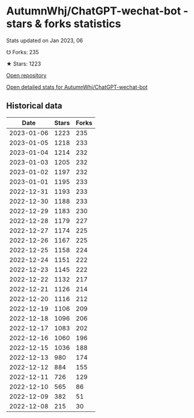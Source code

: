 # AutumnWhj/ChatGPT-wechat-bot - stars & forks statistics

Stats updated on Jan 2023, 06

☋ Forks: 235

★ Stars: 1223

[Open repository](https://github.com/AutumnWhj/ChatGPT-wechat-bot)

[Open detailed stats for AutumnWhj/ChatGPT-wechat-bot](https://reviewgithub.com/rep/AutumnWhj/ChatGPT-wechat-bot)

## Historical data
| Date | Stars | Forks |
|------|-------|-------|
| 2023-01-06 | 1223 | 235 | 
| 2023-01-05 | 1218 | 233 | 
| 2023-01-04 | 1214 | 232 | 
| 2023-01-03 | 1205 | 232 | 
| 2023-01-02 | 1197 | 232 | 
| 2023-01-01 | 1195 | 233 | 
| 2022-12-31 | 1193 | 233 | 
| 2022-12-30 | 1188 | 233 | 
| 2022-12-29 | 1183 | 230 | 
| 2022-12-28 | 1179 | 227 | 
| 2022-12-27 | 1174 | 225 | 
| 2022-12-26 | 1167 | 225 | 
| 2022-12-25 | 1158 | 224 | 
| 2022-12-24 | 1151 | 222 | 
| 2022-12-23 | 1145 | 222 | 
| 2022-12-22 | 1132 | 217 | 
| 2022-12-21 | 1126 | 214 | 
| 2022-12-20 | 1116 | 212 | 
| 2022-12-19 | 1106 | 209 | 
| 2022-12-18 | 1096 | 206 | 
| 2022-12-17 | 1083 | 202 | 
| 2022-12-16 | 1060 | 196 | 
| 2022-12-15 | 1036 | 188 | 
| 2022-12-13 | 980 | 174 | 
| 2022-12-12 | 884 | 155 | 
| 2022-12-11 | 726 | 129 | 
| 2022-12-10 | 565 | 86 | 
| 2022-12-09 | 382 | 51 | 
| 2022-12-08 | 215 | 30 | 

